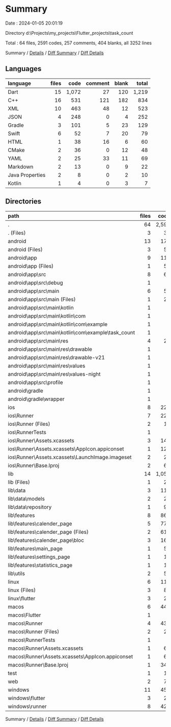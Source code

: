 # Summary

Date : 2024-01-05 20:01:19

Directory d:\\Projects\\my_projects\\Flutter_projects\\task_count

Total : 64 files,  2591 codes, 257 comments, 404 blanks, all 3252 lines

Summary / [Details](details.md) / [Diff Summary](diff.md) / [Diff Details](diff-details.md)

## Languages
| language | files | code | comment | blank | total |
| :--- | ---: | ---: | ---: | ---: | ---: |
| Dart | 15 | 1,072 | 27 | 120 | 1,219 |
| C++ | 16 | 531 | 121 | 182 | 834 |
| XML | 10 | 463 | 48 | 12 | 523 |
| JSON | 4 | 248 | 0 | 4 | 252 |
| Gradle | 3 | 101 | 5 | 23 | 129 |
| Swift | 6 | 52 | 7 | 20 | 79 |
| HTML | 1 | 38 | 16 | 6 | 60 |
| CMake | 2 | 36 | 0 | 12 | 48 |
| YAML | 2 | 25 | 33 | 11 | 69 |
| Markdown | 2 | 13 | 0 | 9 | 22 |
| Java Properties | 2 | 8 | 0 | 2 | 10 |
| Kotlin | 1 | 4 | 0 | 3 | 7 |

## Directories
| path | files | code | comment | blank | total |
| :--- | ---: | ---: | ---: | ---: | ---: |
| . | 64 | 2,591 | 257 | 404 | 3,252 |
| . (Files) | 3 | 35 | 33 | 18 | 86 |
| android | 13 | 172 | 51 | 37 | 260 |
| android (Files) | 3 | 53 | 0 | 12 | 65 |
| android\\app | 9 | 114 | 51 | 24 | 189 |
| android\\app (Files) | 1 | 51 | 5 | 12 | 68 |
| android\\app\\src | 8 | 63 | 46 | 12 | 121 |
| android\\app\\src\\debug | 1 | 3 | 4 | 1 | 8 |
| android\\app\\src\\main | 6 | 57 | 38 | 10 | 105 |
| android\\app\\src\\main (Files) | 1 | 27 | 6 | 1 | 34 |
| android\\app\\src\\main\\kotlin | 1 | 4 | 0 | 3 | 7 |
| android\\app\\src\\main\\kotlin\\com | 1 | 4 | 0 | 3 | 7 |
| android\\app\\src\\main\\kotlin\\com\\example | 1 | 4 | 0 | 3 | 7 |
| android\\app\\src\\main\\kotlin\\com\\example\\task_count | 1 | 4 | 0 | 3 | 7 |
| android\\app\\src\\main\\res | 4 | 26 | 32 | 6 | 64 |
| android\\app\\src\\main\\res\\drawable | 1 | 4 | 7 | 2 | 13 |
| android\\app\\src\\main\\res\\drawable-v21 | 1 | 4 | 7 | 2 | 13 |
| android\\app\\src\\main\\res\\values | 1 | 9 | 9 | 1 | 19 |
| android\\app\\src\\main\\res\\values-night | 1 | 9 | 9 | 1 | 19 |
| android\\app\\src\\profile | 1 | 3 | 4 | 1 | 8 |
| android\\gradle | 1 | 5 | 0 | 1 | 6 |
| android\\gradle\\wrapper | 1 | 5 | 0 | 1 | 6 |
| ios | 8 | 229 | 4 | 13 | 246 |
| ios\\Runner | 7 | 222 | 2 | 9 | 233 |
| ios\\Runner (Files) | 2 | 13 | 0 | 3 | 16 |
| ios\\RunnerTests | 1 | 7 | 2 | 4 | 13 |
| ios\\Runner\\Assets.xcassets | 3 | 148 | 0 | 4 | 152 |
| ios\\Runner\\Assets.xcassets\\AppIcon.appiconset | 1 | 122 | 0 | 1 | 123 |
| ios\\Runner\\Assets.xcassets\\LaunchImage.imageset | 2 | 26 | 0 | 3 | 29 |
| ios\\Runner\\Base.lproj | 2 | 61 | 2 | 2 | 65 |
| lib | 14 | 1,058 | 17 | 113 | 1,188 |
| lib (Files) | 1 | 21 | 1 | 4 | 26 |
| lib\\data | 3 | 119 | 2 | 21 | 142 |
| lib\\data\\models | 2 | 23 | 0 | 8 | 31 |
| lib\\data\\repository | 1 | 96 | 2 | 13 | 111 |
| lib\\features | 8 | 860 | 12 | 83 | 955 |
| lib\\features\\calender_page | 5 | 774 | 12 | 69 | 855 |
| lib\\features\\calender_page (Files) | 2 | 614 | 12 | 29 | 655 |
| lib\\features\\calender_page\\bloc | 3 | 160 | 0 | 40 | 200 |
| lib\\features\\main_page | 1 | 50 | 0 | 7 | 57 |
| lib\\features\\settings_page | 1 | 18 | 0 | 3 | 21 |
| lib\\features\\statistics_page | 1 | 18 | 0 | 4 | 22 |
| lib\\utils | 2 | 58 | 2 | 5 | 65 |
| linux | 6 | 112 | 27 | 44 | 183 |
| linux (Files) | 3 | 86 | 18 | 27 | 131 |
| linux\\flutter | 3 | 26 | 9 | 17 | 52 |
| macos | 6 | 444 | 5 | 16 | 465 |
| macos\\Flutter | 1 | 6 | 3 | 4 | 13 |
| macos\\Runner | 4 | 431 | 0 | 8 | 439 |
| macos\\Runner (Files) | 2 | 20 | 0 | 6 | 26 |
| macos\\RunnerTests | 1 | 7 | 2 | 4 | 13 |
| macos\\Runner\\Assets.xcassets | 1 | 68 | 0 | 1 | 69 |
| macos\\Runner\\Assets.xcassets\\AppIcon.appiconset | 1 | 68 | 0 | 1 | 69 |
| macos\\Runner\\Base.lproj | 1 | 343 | 0 | 1 | 344 |
| test | 1 | 14 | 10 | 7 | 31 |
| web | 2 | 73 | 16 | 7 | 96 |
| windows | 11 | 454 | 94 | 149 | 697 |
| windows\\flutter | 3 | 26 | 9 | 17 | 52 |
| windows\\runner | 8 | 428 | 85 | 132 | 645 |

Summary / [Details](details.md) / [Diff Summary](diff.md) / [Diff Details](diff-details.md)